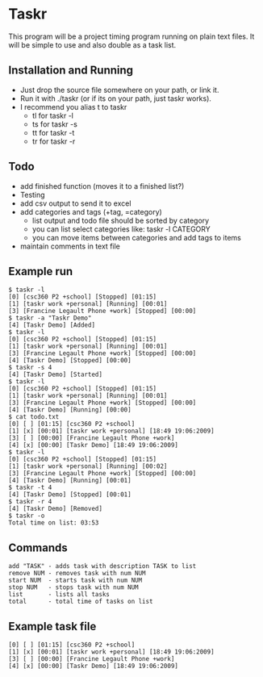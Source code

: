 Taskr
=====
This program will be a project timing program running on plain text files.
It will be simple to use and also double as a task list.

Installation and Running
------------------------
+ Just drop the source file somewhere on your path, or link it.
+ Run it with ./taskr (or if its on your path, just taskr works).
+ I recommend you alias t to taskr
	- tl for taskr -l
	- ts for taskr -s
	- tt for taskr -t
	- tr for taskr -r

Todo
----
 + add finished function (moves it to a finished list?)
 + Testing
 + add csv output to send it to excel
 + add categories and tags (+tag, =category)
	- list output and todo file should be sorted by category
	- you can list select categories like: taskr -l CATEGORY
	- you can move items between categories and add tags to items
 + maintain comments in text file

Example run
-----------

	$ taskr -l
	[0] [csc360 P2 +school] [Stopped] [01:15]
	[1] [taskr work +personal] [Running] [00:01]
	[3] [Francine Legault Phone +work] [Stopped] [00:00]
	$ taskr -a "Taskr Demo"
	[4] [Taskr Demo] [Added]
	$ taskr -l
	[0] [csc360 P2 +school] [Stopped] [01:15]
	[1] [taskr work +personal] [Running] [00:01]
	[3] [Francine Legault Phone +work] [Stopped] [00:00]
	[4] [Taskr Demo] [Stopped] [00:00]
	$ taskr -s 4
	[4] [Taskr Demo] [Started]
	$ taskr -l
	[0] [csc360 P2 +school] [Stopped] [01:15]
	[1] [taskr work +personal] [Running] [00:01]
	[3] [Francine Legault Phone +work] [Stopped] [00:00]
	[4] [Taskr Demo] [Running] [00:00]
	$ cat todo.txt 
	[0] [ ] [01:15] [csc360 P2 +school]
	[1] [x] [00:01] [taskr work +personal] [18:49 19:06:2009]
	[3] [ ] [00:00] [Francine Legault Phone +work]
	[4] [x] [00:00] [Taskr Demo] [18:49 19:06:2009]
	$ taskr -l
	[0] [csc360 P2 +school] [Stopped] [01:15]
	[1] [taskr work +personal] [Running] [00:02]
	[3] [Francine Legault Phone +work] [Stopped] [00:00]
	[4] [Taskr Demo] [Running] [00:01]
	$ taskr -t 4
	[4] [Taskr Demo] [Stopped] [00:01]
	$ taskr -r 4
	[4] [Taskr Demo] [Removed]
	$ taskr -o
	Total time on list: 03:53

Commands
--------

	add "TASK" - adds task with description TASK to list
	remove NUM - removes task with num NUM
	start NUM  - starts task with num NUM
	stop NUM   - stops task with num NUM
	list       - lists all tasks
	total      - total time of tasks on list

Example task file
-----------------

	[0] [ ] [01:15] [csc360 P2 +school]
	[1] [x] [00:01] [taskr work +personal] [18:49 19:06:2009]
	[3] [ ] [00:00] [Francine Legault Phone +work]
	[4] [x] [00:00] [Taskr Demo] [18:49 19:06:2009]
